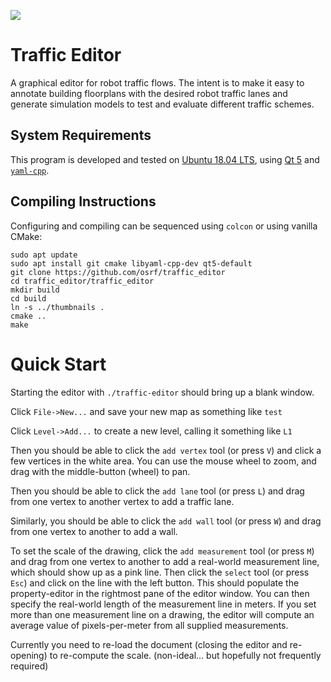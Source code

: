 ![](https://github.com/osrf/traffic_editor/workflows/build/badge.svg)

# Traffic Editor
A graphical editor for robot traffic flows. The intent is to make it easy
to annotate building floorplans with the desired robot traffic lanes and
generate simulation models to test and evaluate different traffic schemes.

## System Requirements

This program is developed and tested on
[Ubuntu 18.04 LTS](http://releases.ubuntu.com/18.04/), using
[Qt 5](https://doc.qt.io/qt-5/qt5-intro.html) and
[`yaml-cpp`](https://github.com/jbeder/yaml-cpp).

## Compiling Instructions
Configuring and compiling can be sequenced using `colcon` or using
vanilla CMake:
```
sudo apt update
sudo apt install git cmake libyaml-cpp-dev qt5-default
git clone https://github.com/osrf/traffic_editor
cd traffic_editor/traffic_editor
mkdir build
cd build
ln -s ../thumbnails .
cmake ..
make
```

# Quick Start

Starting the editor with `./traffic-editor` should bring up a blank window.

Click `File->New...` and save your new map as something like `test`

Click `Level->Add...` to create a new level, calling it something like `L1`

Then you should be able to click the `add vertex` tool (or press `V`) and
click a few vertices in the white area. You can use the mouse wheel to zoom,
and drag with the middle-button (wheel) to pan.

Then you should be able to click the `add lane` tool (or press `L`) and
drag from one vertex to another vertex to add a traffic lane.

Similarly, you should be able to click the `add wall` tool (or press `W`) and
drag from one vertex to another to add a wall.

To set the scale of the drawing, click the `add measurement` tool (or
press `M`) and drag from one vertex to another to add a real-world measurement
line, which should show up as a pink line. Then click the `select` tool (or
press `Esc`) and click on the line with the left button. This should populate
the property-editor in the rightmost pane of the editor window. You can then
specify the real-world length of the measurement line in meters. If you set
more than one measurement line on a drawing, the editor will compute an average
value of pixels-per-meter from all supplied measurements.

Currently you need to re-load the document (closing the editor and re-opening)
to re-compute the scale. (non-ideal... but hopefully not frequently required)
